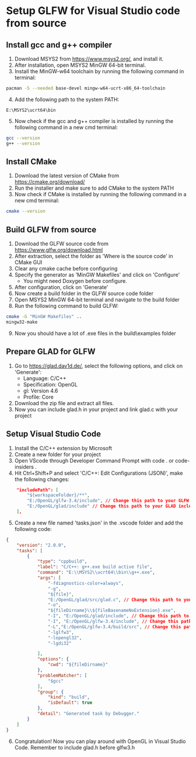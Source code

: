 # Setup GLFW for Visual Studio code from source
## Install gcc and g++ compiler
1. Download MSYS2 from https://www.msys2.org/, and install it.
2. After installation, open MSYS2 MinGW 64-bit terminal.
3. Install the MinGW-w64 toolchain by running the following command in terminal:
```bash
pacman -S --needed base-devel mingw-w64-ucrt-x86_64-toolchain
```
4. Add the following path to the system PATH:
```
E:\MSYS2\ucrt64\bin
```
5. Now check if the gcc and g++ compiler is installed by running the following command in a new cmd terminal:
```bash
gcc --version
g++ --version
```
## Install CMake
1. Download the latest version of CMake from https://cmake.org/download/
2. Run the installer and make sure to add CMake to the system PATH
3. Now check if CMake is installed by running the following command in a new cmd terminal:
```bash
cmake --version
```
## Build GLFW from source
1. Download the GLFW source code from https://www.glfw.org/download.html
2. After extraction, select the folder as 'Where is the source code' in CMake GUI
3. Clear any cmake cache before configuring
4. Specify the generator as 'MinGW Makefiles' and click on 'Configure'
    - You might need Doxygen before configure.
5. After configuration, click on 'Generate'
6. Now create a build folder in the GLFW source code folder
7. Open MSYS2 MinGW 64-bit terminal and navigate to the build folder
8. Run the following command to build GLFW:
```bash
cmake -G "MinGW Makefiles" ..
mingw32-make
```
9. Now you should have a lot of .exe files in the build\examples folder
## Prepare GLAD for GLFW
1. Go to https://glad.dav1d.de/, select the following options, and click on 'Generate':
    - Language: C/C++
    - Specification: OpenGL
    - gl: Version 4.6
    - Profile: Core
2. Download the zip file and extract all files.
3. Now you can include glad.h in your project and link glad.c with your project
## Setup Visual Studio Code
1. Install the C/C++ extension by Microsoft
2. Create a new folder for your project
3. Open VScode through Developer Command Prompt with code . or code-insiders .
4. Hit Ctrl+Shift+P and select 'C/C++: Edit Configurations (JSON)', make the following changes:
```json
    "includePath": [
        "${workspaceFolder}/**",
        "E:/OpenGL/glfw-3.4/include", // Change this path to your GLFW include folder
        "E:/OpenGL/glad/include" // Change this path to your GLAD include folder
    ],
```
5. Create a new file named 'tasks.json' in the .vscode folder and add the following code:
```json
{
    "version": "2.0.0",
    "tasks": [
        {
            "type": "cppbuild",
            "label": "C/C++: g++.exe build active file",
            "command": "E:\\MSYS2\\ucrt64\\bin\\g++.exe", 
            "args": [
                "-fdiagnostics-color=always",
                "-g",
                "${file}",
                "E:/OpenGL/glad/src/glad.c", // Change this path to your glad.c
                "-o",
                "${fileDirname}\\${fileBasenameNoExtension}.exe",
                "-I", "E:/OpenGL/glad/include", // Change this path to yours
                "-I", "E:/OpenGL/glfw-3.4/include", // Change this path to yours
                "-L","E:/OpenGL/glfw-3.4/build/src", // Change this path to yours
                "-lglfw3",
                "-lopengl32",
                "-lgdi32"

            ],
            "options": {
                "cwd": "${fileDirname}"
            },
            "problemMatcher": [
                "$gcc"
            ],
            "group": {
                "kind": "build",
                "isDefault": true
            },
            "detail": "Generated task by Debugger."
        }
    ]
}
```
6. Congratulation! Now you can play around with OpenGL in Visual Studio Code. Remember to include glad.h before glfw3.h
